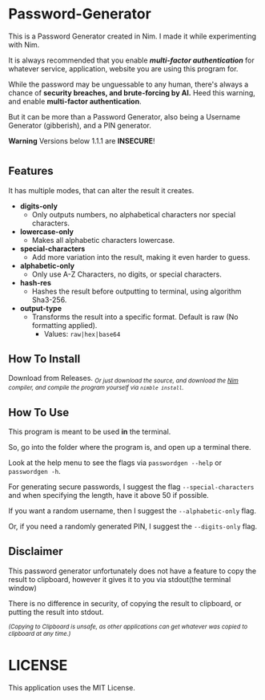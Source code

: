 # Password-Generator
This is a Password Generator created in Nim. I made it while experimenting with Nim.

It is always recommended that you enable ***multi-factor authentication*** for whatever service, application, website you are using this program for.

While the password may be unguessable to any human, there's always a chance of **security breaches, and brute-forcing by AI.**  Heed this warning, and enable **multi-factor authentication**.

But it can be more than a Password Generator, also being a Username Generator (gibberish), and a PIN generator.

**Warning** Versions below 1.1.1 are **INSECURE**!
#
## Features
It has multiple modes, that can alter the result it creates.
- **digits-only**
    - Only outputs numbers, no alphabetical characters nor special characters.
- **lowercase-only**
    - Makes all alphabetic characters lowercase.
- **special-characters**
    - Add more variation into the result, making it even harder to guess.
- **alphabetic-only**
    - Only use A-Z Characters, no digits, or special characters.
- **hash-res**
    - Hashes the result before outputting to terminal, using algorithm Sha3-256.
- **output-type**
    - Transforms the result into a specific format. Default is raw (No formatting applied).
        - Values: ``raw|hex|base64``
## How To Install
Download from Releases. <sub>*Or just download the source, and download the [Nim](https://nim-lang.org) compiler, and compile the program yourself via `nimble install`.*</sub>
## How To Use
This program is meant to be used **in** the terminal.

So, go into the folder where the program is, and open up a terminal there.

Look at the help menu to see the flags via `passwordgen --help` or `passwordgen -h`.

For generating secure passwords, I suggest the flag `--special-characters` and when specifying the length, have it above 50 if possible.

If you want a random username, then I suggest the `--alphabetic-only` flag.

Or, if you need a randomly generated PIN, I suggest the `--digits-only` flag.
## Disclaimer
This password generator unfortunately does not have a feature to copy the result to clipboard, however it gives it to you via stdout(the terminal window)

There is no difference in security, of copying the result to clipboard, or putting the result into stdout.

<sub>*(Copying to Clipboard is unsafe, as other applications can get whatever was copied to clipboard at any time.)*</sub>
# LICENSE
This application uses the MIT License.
